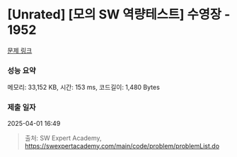 # [Unrated] [모의 SW 역량테스트] 수영장 - 1952 

[문제 링크](https://swexpertacademy.com/main/code/problem/problemDetail.do?contestProbId=AV5PpFQaAQMDFAUq) 

### 성능 요약

메모리: 33,152 KB, 시간: 153 ms, 코드길이: 1,480 Bytes

### 제출 일자

2025-04-01 16:49



> 출처: SW Expert Academy, https://swexpertacademy.com/main/code/problem/problemList.do